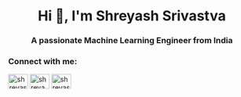 <h1 align="center">Hi 👋, I'm Shreyash Srivastva</h1>
<h3 align="center">A passionate Machine Learning Engineer from India</h3>

<h3 align="left">Connect with me:</h3>
<p align="left">
<a href="https://linkedin.com/in/shreyashsrivastva" target="blank"><img align="center" src="https://raw.githubusercontent.com/rahuldkjain/github-profile-readme-generator/master/src/images/icons/Social/linked-in-alt.svg" alt="shreyashsrivastva" height="30" width="40" /></a>
<a href="https://instagram.com/shreyazh" target="blank"><img align="center" src="https://raw.githubusercontent.com/rahuldkjain/github-profile-readme-generator/master/src/images/icons/Social/instagram.svg" alt="shreyazh" height="30" width="40" /></a>
<a href="https://www.codechef.com/users/shreyashsri" target="blank"><img align="center" src="https://cdn.jsdelivr.net/npm/simple-icons@3.1.0/icons/codechef.svg" alt="shreyashsri" height="30" width="40" /></a>
</p>
